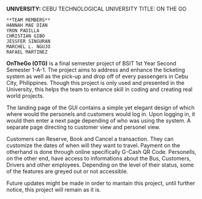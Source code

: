 **UNIVERSITY:** CEBU TECHNOLOGICAL UNIVERSITY
TITLE: ON THE GO

    **TEAM MEMBERS**
    HANNAH MAE DIAN
    YRON PADILLA
    CHRISTIAN GIBO
    JESSFER SINGURAN
    MARCHEL L. NGUJO
    RAFAEL MARTINEZ

  **OnTheGo (OTG)** is a final semester project of BSIT 1st Year Second Semester 1-A-1.
The project aims to address and enhance the ticketing system as well as the pick-up and
drop off of every passengers in Cebu City, Philippines. Though this project is only used
and presented in the University, this helps the team to enhance skill in coding and creating
real world projects.

  The landing page of the GUI contains a simple yet elegant design of which where would the personels
and customers would log in. Upon logging in, it would then enter a next page depending of who was
using the system. A separate page directing to customer view and personel view. 

  Customers can Reserve, Book and Cancel a transaction. They can customize the dates of when will
they want to travel. Payment on the otherhand is done through online specifically G-Cash QR Code.
Personells, on the other end, have access to informations about the Bus, Customers, Drivers and other
employees. Depending on the level of their status, some of the features are greyed out or not accessible.

Future updates might be made in order to mantain this project, until further notice, this project will remain 
as it is.

